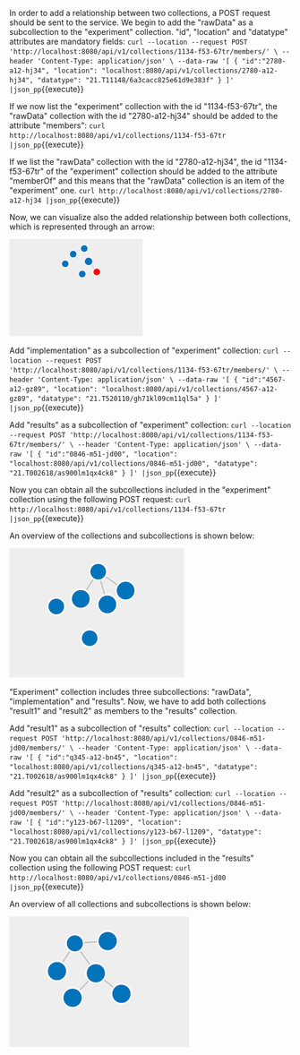 In order to add a relationship between two collections, a POST request should be sent to the service. 
We begin to add the "rawData" as a subcollection to the "experiment" collection. "id", "location" and "datatype" attributes are mandatory fields:
`curl --location --request POST 'http://localhost:8080/api/v1/collections/1134-f53-67tr/members/' \
--header 'Content-Type: application/json' \
--data-raw '[
    {
    "id":"2780-a12-hj34",
    "location": "localhost:8080/api/v1/collections/2780-a12-hj34",
    "datatype": "21.T11148/6a3cacc825e61d9e383f"
    }
]' |json_pp`{{execute}}

If we now list the "experiment" collection with the id "1134-f53-67tr", the "rawData" collection with the id "2780-a12-hj34" should be added to the attribute "members":
`curl http://localhost:8080/api/v1/collections/1134-f53-67tr |json_pp`{{execute}}

If we list the "rawData" collection with the id "2780-a12-hj34", the id "1134-f53-67tr" of the "experiment" collection should be added to the attribute "memberOf" and this means that the "rawData" collection is an item of the "experiment" one.
`curl http://localhost:8080/api/v1/collections/2780-a12-hj34 |json_pp`{{execute}}

Now, we can visualize also the added relationship between both collections, which is represented through an arrow:

![Added rawData as a subcollection](assets/rawdatasubcollection.png)

Add "implementation" as a subcollection of "experiment" collection:
`curl --location --request POST 'http://localhost:8080/api/v1/collections/1134-f53-67tr/members/' \
--header 'Content-Type: application/json' \
--data-raw '[
    {
    "id":"4567-a12-gz89",
    "location": "localhost:8080/api/v1/collections/4567-a12-gz89",
    "datatype": "21.T520110/gh71kl09cm11ql5a"
    }
]' |json_pp`{{execute}}

Add "results" as a subcollection of "experiment" collection:
`curl --location --request POST 'http://localhost:8080/api/v1/collections/1134-f53-67tr/members/' \
--header 'Content-Type: application/json' \
--data-raw '[
    {
    "id":"0846-m51-jd00",
    "location": "localhost:8080/api/v1/collections/0846-m51-jd00",
    "datatype": "21.T002618/as900lm1qx4ck8"
    }
]' |json_pp`{{execute}}

Now you can obtain all the subcollections included in the "experiment" collection using the following POST request:
`curl http://localhost:8080/api/v1/collections/1134-f53-67tr |json_pp`{{execute}}

An overview of the collections and subcollections is shown below:

![Subcollections of experiment collection](assets/experimentSubcollections.png)

"Experiment" collection includes three subcollections: "rawData", "implementation" and "results". Now, we have to add both collections "result1" and "result2" as members to the "results" collection.

Add "result1" as a subcollection of "results" collection:
`curl --location --request POST 'http://localhost:8080/api/v1/collections/0846-m51-jd00/members/' \
--header 'Content-Type: application/json' \
--data-raw '[
    {
    "id":"q345-a12-bn45",
    "location": "localhost:8080/api/v1/collections/q345-a12-bn45",
    "datatype": "21.T002618/as900lm1qx4ck8"
    }
]' |json_pp`{{execute}}

Add "result2" as a subcollection of "results" collection:
`curl --location --request POST 'http://localhost:8080/api/v1/collections/0846-m51-jd00/members/' \
--header 'Content-Type: application/json' \
--data-raw '[
    {
    "id":"y123-b67-l1209",
    "location": "localhost:8080/api/v1/collections/y123-b67-l1209",
    "datatype": "21.T002618/as900lm1qx4ck8"
    }
]' |json_pp`{{execute}}

Now you can obtain all the subcollections included in the "results" collection using the following POST request:
`curl http://localhost:8080/api/v1/collections/0846-m51-jd00 |json_pp`{{execute}}

An overview of all collections and subcollections is shown below:

![All subcollections of experiment collection](assets/allexperimentsubcollections.png)

